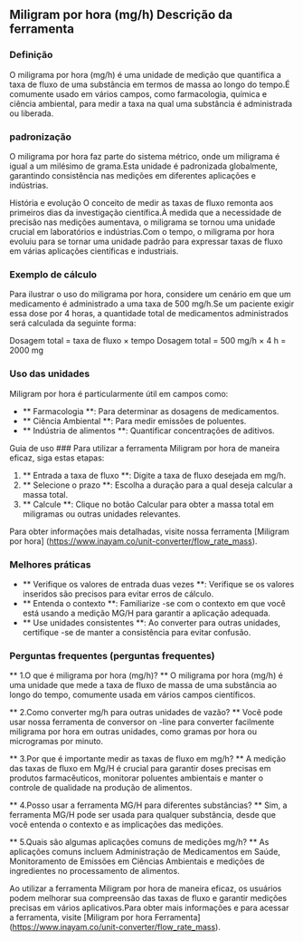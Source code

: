## Miligram por hora (mg/h) Descrição da ferramenta

### Definição
O miligrama por hora (mg/h) é uma unidade de medição que quantifica a taxa de fluxo de uma substância em termos de massa ao longo do tempo.É comumente usado em vários campos, como farmacologia, química e ciência ambiental, para medir a taxa na qual uma substância é administrada ou liberada.

### padronização
O miligrama por hora faz parte do sistema métrico, onde um miligrama é igual a um milésimo de grama.Esta unidade é padronizada globalmente, garantindo consistência nas medições em diferentes aplicações e indústrias.

História e evolução
O conceito de medir as taxas de fluxo remonta aos primeiros dias da investigação científica.À medida que a necessidade de precisão nas medições aumentava, o miligrama se tornou uma unidade crucial em laboratórios e indústrias.Com o tempo, o miligrama por hora evoluiu para se tornar uma unidade padrão para expressar taxas de fluxo em várias aplicações científicas e industriais.

### Exemplo de cálculo
Para ilustrar o uso do miligrama por hora, considere um cenário em que um medicamento é administrado a uma taxa de 500 mg/h.Se um paciente exigir essa dose por 4 horas, a quantidade total de medicamentos administrados será calculada da seguinte forma:

Dosagem total = taxa de fluxo × tempo
Dosagem total = 500 mg/h × 4 h = 2000 mg

### Uso das unidades
Miligram por hora é particularmente útil em campos como:
- ** Farmacologia **: Para determinar as dosagens de medicamentos.
- ** Ciência Ambiental **: Para medir emissões de poluentes.
- ** Indústria de alimentos **: Quantificar concentrações de aditivos.

Guia de uso ###
Para utilizar a ferramenta Miligram por hora de maneira eficaz, siga estas etapas:
1. ** Entrada a taxa de fluxo **: Digite a taxa de fluxo desejada em mg/h.
2. ** Selecione o prazo **: Escolha a duração para a qual deseja calcular a massa total.
3. ** Calcule **: Clique no botão Calcular para obter a massa total em miligramas ou outras unidades relevantes.

Para obter informações mais detalhadas, visite nossa ferramenta [Miligram por hora] (https://www.inayam.co/unit-converter/flow_rate_mass).

### Melhores práticas
- ** Verifique os valores de entrada duas vezes **: Verifique se os valores inseridos são precisos para evitar erros de cálculo.
- ** Entenda o contexto **: Familiarize -se com o contexto em que você está usando a medição MG/H para garantir a aplicação adequada.
- ** Use unidades consistentes **: Ao converter para outras unidades, certifique -se de manter a consistência para evitar confusão.

### Perguntas frequentes (perguntas frequentes)

** 1.O que é miligrama por hora (mg/h)? **
O miligrama por hora (mg/h) é uma unidade que mede a taxa de fluxo de massa de uma substância ao longo do tempo, comumente usada em vários campos científicos.

** 2.Como converter mg/h para outras unidades de vazão? **
Você pode usar nossa ferramenta de conversor on -line para converter facilmente miligrama por hora em outras unidades, como gramas por hora ou microgramas por minuto.

** 3.Por que é importante medir as taxas de fluxo em mg/h? **
A medição das taxas de fluxo em Mg/H é crucial para garantir doses precisas em produtos farmacêuticos, monitorar poluentes ambientais e manter o controle de qualidade na produção de alimentos.

** 4.Posso usar a ferramenta MG/H para diferentes substâncias? **
Sim, a ferramenta MG/H pode ser usada para qualquer substância, desde que você entenda o contexto e as implicações das medições.

** 5.Quais são algumas aplicações comuns de medições mg/h? **
As aplicações comuns incluem Administração de Medicamentos em Saúde, Monitoramento de Emissões em Ciências Ambientais e medições de ingredientes no processamento de alimentos.

Ao utilizar a ferramenta Miligram por hora de maneira eficaz, os usuários podem melhorar sua compreensão das taxas de fluxo e garantir medições precisas em vários aplicativos.Para obter mais informações e para acessar a ferramenta, visite [Miligram por hora Ferramenta] (https://www.inayam.co/unit-converter/flow_rate_mass).